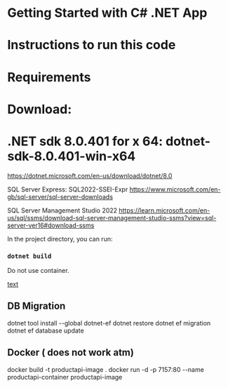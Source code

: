 # Getting Started with C# .NET App

# Instructions to run this code
# Requirements

# Download:

# .NET sdk 8.0.401 for x 64: dotnet-sdk-8.0.401-win-x64
https://dotnet.microsoft.com/en-us/download/dotnet/8.0

SQL Server Express: SQL2022-SSEI-Expr
https://www.microsoft.com/en-gb/sql-server/sql-server-downloads

SQL Server Management Studio 2022
https://learn.microsoft.com/en-us/sql/ssms/download-sql-server-management-studio-ssms?view=sql-server-ver16#download-ssms

In the project directory, you can run:
### `dotnet build`

Do not use container.


[text](<../../Downloads/ProductManagementApplication/DB Insert Script.sql>)

## DB Migration
dotnet tool install --global dotnet-ef
dotnet restore
dotnet ef migration
dotnet ef database update

## Docker ( does not work atm)
docker build -t productapi-image .
docker run -d -p 7157:80 --name productapi-container productapi-image


